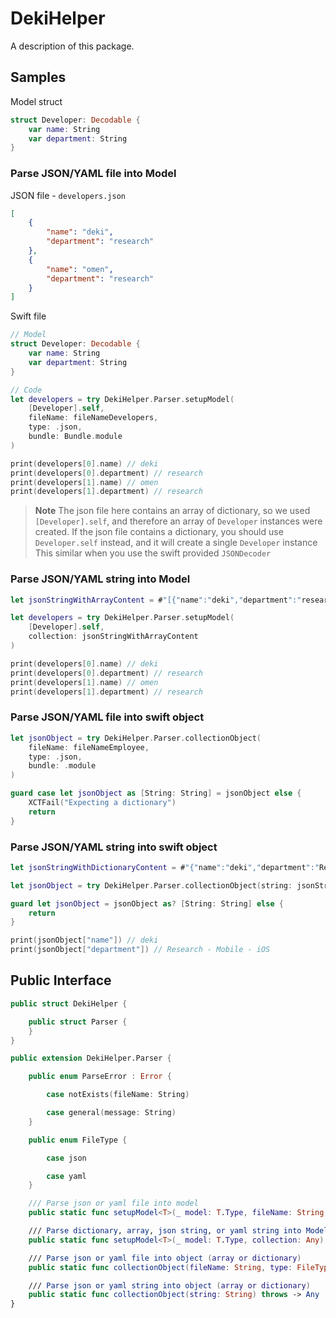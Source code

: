 # DekiHelper

A description of this package.

## Samples

Model struct

```swift
struct Developer: Decodable {
    var name: String
    var department: String
}
```

### Parse JSON/YAML file into Model

JSON file - `developers.json`
```json
[
    {
        "name": "deki",
        "department": "research"
    },
    {
        "name": "omen",
        "department": "research"
    }
]
```

Swift file
```swift
// Model
struct Developer: Decodable {
    var name: String
    var department: String
}

// Code
let developers = try DekiHelper.Parser.setupModel(
    [Developer].self,
    fileName: fileNameDevelopers,
    type: .json,
    bundle: Bundle.module
)

print(developers[0].name) // deki
print(developers[0].department) // research
print(developers[1].name) // omen
print(developers[1].department) // research
```

> **Note**
> The json file here contains an array of dictionary, so we used `[Developer].self`, and therefore an array of `Developer` instances were created.
> If the json file contains a dictionary, you should use `Developer.self` instead, and it will create a single `Developer` instance
> This similar when you use the swift provided `JSONDecoder`

### Parse JSON/YAML string into Model

```swift
let jsonStringWithArrayContent = #"[{"name":"deki","department":"research"},{"name":"omen","department":"research"}]"#

let developers = try DekiHelper.Parser.setupModel(
    [Developer].self,
    collection: jsonStringWithArrayContent
)

print(developers[0].name) // deki
print(developers[0].department) // research
print(developers[1].name) // omen
print(developers[1].department) // research
```

### Parse JSON/YAML file into swift object

```swift
let jsonObject = try DekiHelper.Parser.collectionObject(
    fileName: fileNameEmployee,
    type: .json,
    bundle: .module
)

guard case let jsonObject as [String: String] = jsonObject else {
    XCTFail("Expecting a dictionary")
    return
}
```

### Parse JSON/YAML string into swift object

```swift
let jsonStringWithDictionaryContent = #"{"name":"deki","department":"Research - Mobile - iOS"}"#

let jsonObject = try DekiHelper.Parser.collectionObject(string: jsonStringWithDictionaryContent)

guard let jsonObject = jsonObject as? [String: String] else {
    return
} 

print(jsonObject["name"]) // deki
print(jsonObject["department"]) // Research - Mobile - iOS
```

## Public Interface

```swift
public struct DekiHelper {

    public struct Parser {
    }
}

public extension DekiHelper.Parser {

    public enum ParseError : Error {

        case notExists(fileName: String)

        case general(message: String)
    }

    public enum FileType {

        case json

        case yaml
    }

    /// Parse json or yaml file into model
    public static func setupModel<T>(_ model: T.Type, fileName: String, type: FileType, bundle: Bundle = Bundle.main) throws -> T where T : Decodable

    /// Parse dictionary, array, json string, or yaml string into Model
    public static func setupModel<T>(_ model: T.Type, collection: Any) throws -> T where T : Decodable

    /// Parse json or yaml file into object (array or dictionary)
    public static func collectionObject(fileName: String, type: FileType, bundle: Bundle = Bundle.main) throws -> Any

    /// Parse json or yaml string into object (array or dictionary)
    public static func collectionObject(string: String) throws -> Any
}

```
